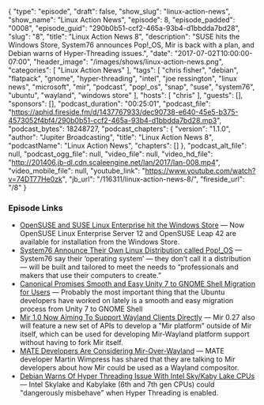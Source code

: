{
  "type": "episode",
  "draft": false,
  "show_slug": "linux-action-news",
  "show_name": "Linux Action News",
  "episode": 8,
  "episode_padded": "0008",
  "episode_guid": "290b0b51-ccf2-465a-93b4-d1bbdda7bd28",
  "slug": "8",
  "title": "Linux Action News 8",
  "description": "SUSE hits the Windows Store, System76 announces Pop!_OS, Mir is back with a plan, and Debian warns of Hyper-Threading issues.",
  "date": "2017-07-02T10:00:00-07:00",
  "header_image": "/images/shows/linux-action-news.png",
  "categories": [
    "Linux Action News"
  ],
  "tags": [
    "chris fisher",
    "debian",
    "flatpack",
    "gnome",
    "hyper-threading",
    "intel",
    "joe ressington",
    "linux news",
    "microsoft",
    "mir",
    "podcast",
    "pop!_os",
    "snap",
    "suse",
    "system76",
    "ubuntu",
    "wayland",
    "windows store"
  ],
  "hosts": [
    "chris"
  ],
  "guests": [],
  "sponsors": [],
  "podcast_duration": "00:25:01",
  "podcast_file": "https://aphid.fireside.fm/d/1437767933/dec90738-e640-45e5-b375-4573052f4bf4/290b0b51-ccf2-465a-93b4-d1bbdda7bd28.mp3",
  "podcast_bytes": 18248727,
  "podcast_chapters": {
    "version": "1.1.0",
    "author": "Jupiter Broadcasting",
    "title": "Linux Action News 8",
    "podcastName": "Linux Action News",
    "chapters": []
  },
  "podcast_alt_file": null,
  "podcast_ogg_file": null,
  "video_file": null,
  "video_hd_file": "http://201406.jb-dl.cdn.scaleengine.net/lan/2017/lan-008.mp4",
  "video_mobile_file": null,
  "youtube_link": "https://www.youtube.com/watch?v=74DT77He0zk",
  "jb_url": "/116311/linux-action-news-8/",
  "fireside_url": "/8"
}


### Episode Links

  * [OpenSUSE and SUSE Linux Enterprise hit the Windows Store](https://liliputing.com/2017/06/opensuse-suse-linux-enterprise-hit-windows-store.html "OpenSUSE and SUSE Linux Enterprise hit the Windows Store") — Now OpenSUSE Linux Enterprise Server 12 and OpenSUSE Leap 42 are available for installation from the Windows Store.
  * [System76 Announce Their Own Linux Distribution called Pop!_OS](http://www.omgubuntu.co.uk/2017/06/system76-announce-linux-distribution-called-pop_os "System76 Announce Their Own Linux Distribution called Pop!_OS") — System76 say their ‘operating system’ — they don’t call it a distribution — will be built and tailored to meet the needs to “professionals and makers that use their computers to create.”
  * [Canonical Promises Smooth and Easy Unity 7 to GNOME Shell Migration for Users](http://news.softpedia.com/news/canonical-promises-smooth-and-easy-unity-7-to-gnome-shell-migration-for-users-516758.shtml "Canonical Promises Smooth and Easy Unity 7 to GNOME Shell Migration for Users") — Probably the most important thing that the Ubuntu developers have worked on lately is a smooth and easy migration process from Unity 7 to GNOME Shell
  * [Mir 1.0 Now Aiming To Support Wayland Clients Directly](https://www.phoronix.com/scan.php?page=news_item&px=Mir-1.0-Wayland-Plans "Mir 1.0 Now Aiming To Support Wayland Clients Directly") — Mir 0.27 also will feature a new set of APIs to develop a "Mir platform" outside of Mir itself, which can be used for developing Mir-Wayland platform support without having to fork Mir itself. 
  * [MATE Developers Are Considering Mir-Over-Wayland](https://www.phoronix.com/scan.php?page=news_item&px=MATE-Mir-Possibilities "MATE Developers Are Considering Mir-Over-Wayland") — MATE developer Martin Wimpress has shared that they are talking to Mir developers about how Mir could be used as a Wayland compositor. 
  * [Debian Warns Of Hyper Threading Issue With Intel Sky/Kaby Lake CPUs](http://www.phoronix.com/scan.php?page=news_item&px=Intel-HT-Bug-KBL095 "Debian Warns Of Hyper Threading Issue With Intel Sky/Kaby Lake CPUs") — Intel Skylake and Kabylake (6th and 7th gen CPUs) could "dangerously misbehave" when Hyper Threading is enabled. 



